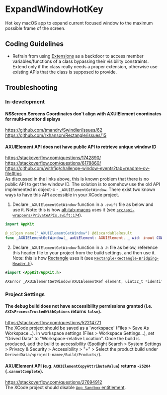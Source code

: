 # ExpandWindowHotKey
Hot key macOS app to expand current focused window to the maximum possible frame of the screen.

Coding Guidelines
-
- Refrain from using [Extensions](https://docs.swift.org/swift-book/documentation/the-swift-programming-language/extensions/) as a backdoor to access member variables/functions of a class bypassing their visibility constraints. Extend only if the class really needs a proper extension, otherwise use existing APIs that the class is supposed to provide.

Troubleshooting
-

### In-development

#### NSScreen.Screens Coordinates don't align with AXUIElement coordinates for multi-monitor displays
https://github.com/tmandry/Swindler/issues/62<br>
https://github.com/rxhanson/Rectangle/issues/15

#### AXUIElement API does not have public API to retrieve unique window ID
https://stackoverflow.com/questions/1742890/<br>
https://stackoverflow.com/questions/6178860/<br>
https://github.com/withfig/challenge-window-events?tab=readme-ov-file#tips<br>
As discussed in the links above, this is known problem that there is no public API to get the window ID. The solution is to somehow use the old API implemented in object-c - `_AXUIElementGetWindow`. There exist two known ways to have this API accessible in your XCode project.
1) Declare `_AXUIElementGetWindow` function in a `.swift` file as below and use it. Note: this is how [alt-tab-macos](https://github.com/lwouis/alt-tab-macos/) uses it (see [`src/api-wrappers/PrivateAPIs.swift:174`](https://github.com/lwouis/alt-tab-macos/blob/f7de2bb6d9ee54686fd5761c939420b5d7f56e1e/src/api-wrappers/PrivateApis.swift#L174)).
```swift
import AppKit

@_silgen_name("_AXUIElementGetWindow") @discardableResult
func _AXUIElementGetWindow(_ axUiElement: AXUIElement, _ wid: inout CGWindowID) -> AXError
```
2) Declare `_AXUIElementGetWindow` function in a `.h` file as below, reference this header file to your project from the build settings, and then use it. Note: this is how [Rectangle](https://github.com/rxhanson/Rectangle/) uses it (see [`Rectangle/Rectangle-Bridging-Header.h`](https://github.com/rxhanson/Rectangle/blob/59e17b3397642dced24e20a3b08108f64ab38b58/Rectangle/Rectangle-Bridging-Header.h)).
```swift
#import <AppKit/AppKit.h>

AXError _AXUIElementGetWindow(AXUIElementRef element, uint32_t *identifier);
```

### Project Settings

#### The debug build does not have accessibility permissions granted (i.e. `AXIsProcessTrustedWithOptions` returns `false`).
https://stackoverflow.com/questions/52214771<br>
The XCode project should be saved as a 'workspace' (Files > Save As Workspace...). In workspace settings (Files > Workspace Settings...), set "Drived Data" to "Workspace-relative Location". Once the build is produced, add the build to accessibility (Spotlight Search > System Settings > Privacy & Security > Accessibility > "+" > Select the product build under `DerivedData/<project-name>/Build/Products/`).

#### AXUIElement API (e.g. `AXUIElementCopyAttributeValue`) returns `-25204` (`.cannotComplete`).
https://stackoverflow.com/questions/27694912<br>
The XCode project should disable [`App Sandbox` entitlement](https://developer.apple.com/documentation/bundleresources/entitlements/com.apple.security.app-sandbox).

